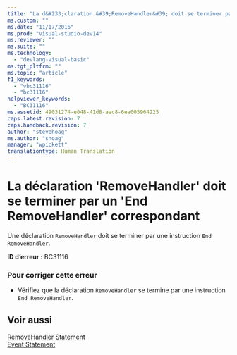 ```yaml
---
title: "La d&#233;claration &#39;RemoveHandler&#39; doit se terminer par un &#39;End RemoveHandler&#39; correspondant | Microsoft Docs"
ms.custom: ""
ms.date: "11/17/2016"
ms.prod: "visual-studio-dev14"
ms.reviewer: ""
ms.suite: ""
ms.technology: 
  - "devlang-visual-basic"
ms.tgt_pltfrm: ""
ms.topic: "article"
f1_keywords: 
  - "vbc31116"
  - "bc31116"
helpviewer_keywords: 
  - "BC31116"
ms.assetid: 49031274-e048-41d8-aec8-6ea005964225
caps.latest.revision: 7
caps.handback.revision: 7
author: "stevehoag"
ms.author: "shoag"
manager: "wpickett"
translationtype: Human Translation
---
```

# La d&#233;claration &#39;RemoveHandler&#39; doit se terminer par un &#39;End RemoveHandler&#39; correspondant
Une déclaration `RemoveHandler` doit se terminer par une instruction `End RemoveHandler`.  
  
 **ID d’erreur :** BC31116  
  
### Pour corriger cette erreur  
  
-   Vérifiez que la déclaration `RemoveHandler` se termine par une instruction `End RemoveHandler`.  
  
## Voir aussi  
 [RemoveHandler Statement](../../visual-basic/language-reference/statements/removehandler-statement.md)   
 [Event Statement](../../visual-basic/language-reference/statements/event-statement.md)